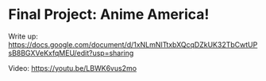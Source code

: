 
# Final Project: Anime America!

Write up: https://docs.google.com/document/d/1xNLmNITtxbXQcqDZkUK32TbCwtUPsB8BGXVeKxfqMEU/edit?usp=sharing

Video: https://youtu.be/LBWK6vus2mo
